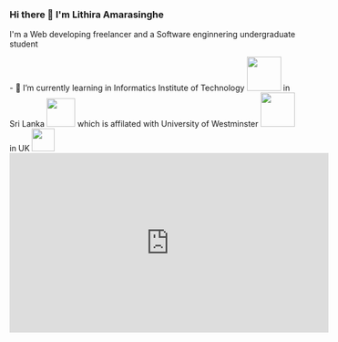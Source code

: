 ### Hi there 👋 I'm Lithira Amarasinghe



<!--
**Lithira-Amarasinghe/Lithira-Amarasinghe** is a ✨ _special_ ✨ repository because its `README.md` (this file) appears on your GitHub profile.

Here are some ideas to get you started:

- 🔭 I’m currently working on ...
- 🌱 I’m currently learning ...
- 👯 I’m looking to collaborate on ...
- 🤔 I’m looking for help with ...
- 💬 Ask me about ...
- 📫 How to reach me: ...
- 😄 Pronouns: ...
- ⚡ Fun fact: ...
-->
<p>I'm a Web developing freelancer and a Software enginnering undergraduate student</p>
- 🌱 I’m currently learning in Informatics Institute of Technology <span><img width="60px" src="https://www.iit.ac.lk/wp-content/themes/iitcampus/assets/img/logo-white.png"></span> in Sri Lanka  <span><img width="50px" src="https://thumbs.gfycat.com/AnotherShadyDormouse-size_restricted.gif"></span> which is affilated with University of Westminster <span><img width="60px" src="https://d201g1c8t1ay3d.cloudfront.net/wp-content/uploads/2019/10/University-of-Westminster-logo.jpg"></span> in UK <span><img width="40px" src="https://thumbs.gfycat.com/ZestyBarrenBluejay-max-1mb.gif"></span>
<iframe width="560" height="315" src="https://www.youtube.com/embed/zy2x6g4IIyQ?si=_Zk_eo4aYmrpAa1G&amp;controls=0" title="YouTube video player" frameborder="0" allow="accelerometer; autoplay; clipboard-write; encrypted-media; gyroscope; picture-in-picture; web-share" allowfullscreen></iframe>
